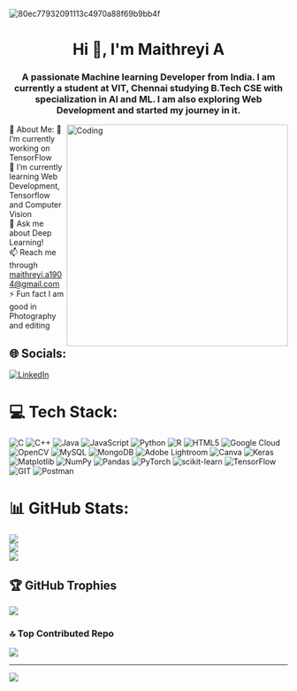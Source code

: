 ![80ec77932091113c4970a88f69b9bb4f](https://github.com/MaithreyiA/MaithreyiA/assets/145844778/5af080ae-6b11-4989-9b86-3da30722d8b0)



<h1 align="center">Hi 👋, I'm Maithreyi A</h1>
<h3 align="center">A passionate Machine learning Developer from India. I am currently a student at VIT, Chennai studying B.Tech CSE with specialization in AI and ML. I am also exploring Web Development and started my journey in it.</h3>

<img align="right" alt="Coding" width="400" src="https://i.pinimg.com/564x/96/90/07/96900770a3e07a641c2945269efe9e14.jpg">

💫 About Me:
🔭 I’m currently working on TensorFlow<br>🌱 I’m currently learning Web Development, Tensorflow and Computer Vision<br>💬 Ask me about Deep Learning!<br>📫 Reach me through maithreyi.a1904@gmail.com <br>⚡ Fun fact I am good in Photography and editing


## 🌐 Socials:
[![LinkedIn](https://img.shields.io/badge/LinkedIn-%230077B5.svg?logo=linkedin&logoColor=white)](https://www.linkedin.com/in/maithreyi-anand/) 

# 💻 Tech Stack:
![C](https://img.shields.io/badge/c-%2300599C.svg?style=for-the-badge&logo=c&logoColor=white) ![C++](https://img.shields.io/badge/c++-%2300599C.svg?style=for-the-badge&logo=c%2B%2B&logoColor=white) ![Java](https://img.shields.io/badge/java-%23ED8B00.svg?style=for-the-badge&logo=openjdk&logoColor=white) ![JavaScript](https://img.shields.io/badge/javascript-%23323330.svg?style=for-the-badge&logo=javascript&logoColor=%23F7DF1E) ![Python](https://img.shields.io/badge/python-3670A0?style=for-the-badge&logo=python&logoColor=ffdd54) ![R](https://img.shields.io/badge/r-%23276DC3.svg?style=for-the-badge&logo=r&logoColor=white) ![HTML5](https://img.shields.io/badge/html5-%23E34F26.svg?style=for-the-badge&logo=html5&logoColor=white) ![Google Cloud](https://img.shields.io/badge/GoogleCloud-%234285F4.svg?style=for-the-badge&logo=google-cloud&logoColor=white) ![OpenCV](https://img.shields.io/badge/opencv-%23white.svg?style=for-the-badge&logo=opencv&logoColor=white) ![MySQL](https://img.shields.io/badge/mysql-%2300000f.svg?style=for-the-badge&logo=mysql&logoColor=white) ![MongoDB](https://img.shields.io/badge/MongoDB-4EA94B?style=for-the-badge&logo=mongodb&logoColor=white) ![Adobe Lightroom](https://img.shields.io/badge/Adobe%20Lightroom-31A8FF.svg?style=for-the-badge&logo=Adobe%20Lightroom&logoColor=white) ![Canva](https://img.shields.io/badge/Canva-%2300C4CC.svg?style=for-the-badge&logo=Canva&logoColor=white) ![Keras](https://img.shields.io/badge/Keras-%23D00000.svg?style=for-the-badge&logo=Keras&logoColor=white) ![Matplotlib](https://img.shields.io/badge/Matplotlib-%23ffffff.svg?style=for-the-badge&logo=Matplotlib&logoColor=black) ![NumPy](https://img.shields.io/badge/numpy-%23013243.svg?style=for-the-badge&logo=numpy&logoColor=white) ![Pandas](https://img.shields.io/badge/pandas-%23150458.svg?style=for-the-badge&logo=pandas&logoColor=white) ![PyTorch](https://img.shields.io/badge/PyTorch-%23EE4C2C.svg?style=for-the-badge&logo=PyTorch&logoColor=white) ![scikit-learn](https://img.shields.io/badge/scikit--learn-%23F7931E.svg?style=for-the-badge&logo=scikit-learn&logoColor=white) ![TensorFlow](https://img.shields.io/badge/TensorFlow-%23FF6F00.svg?style=for-the-badge&logo=TensorFlow&logoColor=white) ![GIT](https://img.shields.io/badge/Git-fc6d26?style=for-the-badge&logo=git&logoColor=white) ![Postman](https://img.shields.io/badge/Postman-FF6C37?style=for-the-badge&logo=postman&logoColor=white) 

# 📊 GitHub Stats:
![](https://github-readme-stats.vercel.app/api?username=MaithreyiA&theme=dark&hide_border=false&include_all_commits=false&count_private=false)<br/>
![](https://github-readme-streak-stats.herokuapp.com/?user=MaithreyiA&theme=dark&hide_border=false)<br/>
![](https://github-readme-stats.vercel.app/api/top-langs/?username=MaithreyiA&theme=dark&hide_border=false&include_all_commits=false&count_private=false&layout=compact)

## 🏆 GitHub Trophies
![](https://github-profile-trophy.vercel.app/?username=MaithreyiA&theme=gruvbox&no-frame=false&no-bg=true&margin-w=4)

### 🔝 Top Contributed Repo
![](https://github-contributor-stats.vercel.app/api?username=MaithreyiA&limit=5&theme=monokai&combine_all_yearly_contributions=true)

---
[![](https://visitcount.itsvg.in/api?id=MaithreyiA&icon=1&color=5)](https://visitcount.itsvg.in)

<!-- Proudly created with GPRM ( https://gprm.itsvg.in ) -->
